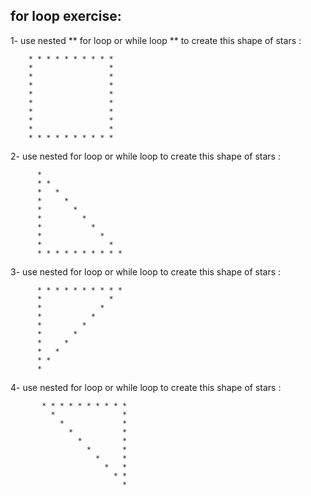 ## for loop exercise:


1- use nested ** for loop or while loop ** to create this shape of stars : 

 
        * * * * * * * * * *
        *                 *
        *                 *
        *                 *
        *                 *
        *                 *
        *                 *
        *                 *
        *                 *
        * * * * * * * * * * 




2- use nested for loop or while loop to create this shape of stars : 

          *
          * *
          *   *
          *     *
          *       *
          *         *
          *           *
          *             *
          *               *
          * * * * * * * * * * 
          
          

3- use nested for loop or while loop to create this shape of stars : 


          * * * * * * * * * *
          *               *
          *             *
          *           *
          *         *
          *       *
          *     *
          *   *
          * *
          * 
          
4-  use nested for loop or while loop to create this shape of stars : 



           * * * * * * * * * *
             *               *
               *             *
                 *           *
                   *         *
                     *       *
                       *     *
                         *   *
                           * *
                             *
                   
